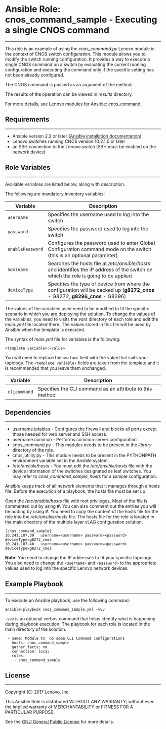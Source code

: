 # Ansible Role: cnos_command_sample - Executing a single CNOS command
---
<add role description below>

This role is an example of using the *cnos_command.py* Lenovo module in the context of CNOS switch configuration. This module allows you to modify the switch running configuration. It provides a way to execute a single CNOS command on a switch by evaluating the current running configuration and executing the command only if the specific setting has not been already configured.

The CNOS command is passed as an argument of the method.

The results of the operation can be viewed in *results* directory.

For more details, see [Lenovo modules for Ansible: cnos_command](http://systemx.lenovofiles.com/help/index.jsp?topic=%2Fcom.lenovo.switchmgt.ansible.doc%2Fcnos_command.html&cp=0_3_1_0_4_8).


## Requirements
---
<add role requirements information below>

- Ansible version 2.2 or later ([Ansible installation documentation](http://docs.ansible.com/ansible/intro_installation.html))
- Lenovo switches running CNOS version 10.2.1.0 or later
- an SSH connection to the Lenovo switch (SSH must be enabled on the network device)


## Role Variables
---
<add role variables information below>

Available variables are listed below, along with description.

The following are mandatory inventory variables:

Variable | Description
--- | ---
`username` | Specifies the username used to log into the switch
`password` | Specifies the password used to log into the switch
`enablePassword` | Configures the password used to enter Global Configuration command mode on the switch (this is an optional parameter)
`hostname` | Searches the hosts file at */etc/ansible/hosts* and identifies the IP address of the switch on which the role is going to be applied
`deviceType` | Specifies the type of device from where the configuration will be backed up (**g8272_cnos** - G8272, **g8296_cnos** - G8296)

The values of the variables used need to be modified to fit the specific scenario in which you are deploying the solution. To change the values of the variables, you need to visits the *vars* directory of each role and edit the *main.yml* file located there. The values stored in this file will be used by Ansible when the template is executed.

The syntax of *main.yml* file for variables is the following:

```
<template variable>:<value>
```

You will need to replace the `<value>` field with the value that suits your topology. The `<template variable>` fields are taken from the template and it is recommended that you leave them unchanged.

Variable | Description
--- | ---
`clicommand` | Specifies the CLI command as an attribute to this method


## Dependencies
---
<add dependencies information below>

- username.iptables - Configures the firewall and blocks all ports except those needed for web server and SSH access.
- username.common - Performs common server configuration.
- cnos_command.py - This modules needs to be present in the *library* directory of the role.
- cnos_utility.py - This module needs to be present in the PYTHONPATH environment variable set in the Ansible system.
- /etc/ansible/hosts - You must edit the */etc/ansible/hosts* file with the device information of the switches designated as leaf switches. You may refer to *cnos_command_sample_hosts* for a sample configuration.

Ansible keeps track of all network elements that it manages through a hosts file. Before the execution of a playbook, the hosts file must be set up.

Open the */etc/ansible/hosts* file with root privileges. Most of the file is commented out by using **#**. You can also comment out the entries you will be adding by using **#**. You need to copy the content of the hosts file for the role into the */etc/ansible/hosts* file. The hosts file for the role is located in the main directory of the multiple layer vLAG configuration solution.

```
[cnos_command_sample]
10.241.107.39   username=<username> password=<password> deviceType=g8272_cnos
10.241.107.40   username=<username> password=<password> deviceType=g8272_cnos 
```
   
**Note:** You need to change the IP addresses to fit your specific topology. You also need to change the `<username>` and `<password>` to the appropriate values used to log into the specific Lenovo network devices.


## Example Playbook
---
<add playbook samples below>

To execute an Ansible playbook, use the following command:

```
ansible-playbook cnos_command_sample.yml -vvv
```

`-vvv` is an optional verbos command that helps identify what is happening during playbook execution. The playbook for each role is located in the main directory of the solution.

```
 - name: Module to  do some CLI Command configurations
   hosts: cnos_command_sample
   gather_facts: no
   connection: local
   roles:
    - cnos_command_sample
```


## License
---
<add license information below>
Copyright (C) 2017 Lenovo, Inc.

This Ansible Role is distributed WITHOUT ANY WARRANTY; without even the implied warranty of MERCHANTABILITY or FITNESS FOR A PARTICULAR PURPOSE.  

See the [GNU General Public License](http://www.gnu.org/licenses/) for more details.
